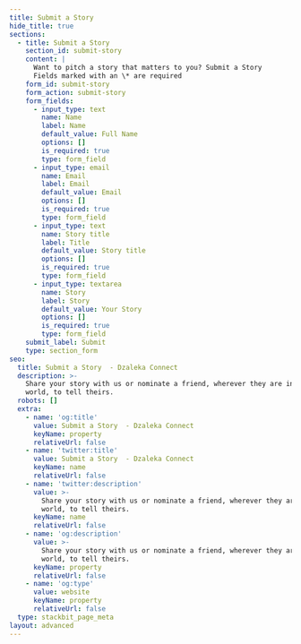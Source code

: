 ```yaml
---
title: Submit a Story
hide_title: true
sections:
  - title: Submit a Story
    section_id: submit-story
    content: |
      Want to pitch a story that matters to you? Submit a Story
      Fields marked with an \* are required
    form_id: submit-story
    form_action: submit-story
    form_fields:
      - input_type: text
        name: Name
        label: Name
        default_value: Full Name
        options: []
        is_required: true
        type: form_field
      - input_type: email
        name: Email
        label: Email
        default_value: Email
        options: []
        is_required: true
        type: form_field
      - input_type: text
        name: Story title
        label: Title
        default_value: Story title
        options: []
        is_required: true
        type: form_field
      - input_type: textarea
        name: Story
        label: Story
        default_value: Your Story
        options: []
        is_required: true
        type: form_field
    submit_label: Submit
    type: section_form
seo:
  title: Submit a Story  - Dzaleka Connect
  description: >-
    Share your story with us or nominate a friend, wherever they are in the
    world, to tell theirs.
  robots: []
  extra:
    - name: 'og:title'
      value: Submit a Story  - Dzaleka Connect
      keyName: property
      relativeUrl: false
    - name: 'twitter:title'
      value: Submit a Story  - Dzaleka Connect
      keyName: name
      relativeUrl: false
    - name: 'twitter:description'
      value: >-
        Share your story with us or nominate a friend, wherever they are in the
        world, to tell theirs.
      keyName: name
      relativeUrl: false
    - name: 'og:description'
      value: >-
        Share your story with us or nominate a friend, wherever they are in the
        world, to tell theirs.
      keyName: property
      relativeUrl: false
    - name: 'og:type'
      value: website
      keyName: property
      relativeUrl: false
  type: stackbit_page_meta
layout: advanced
---
```

